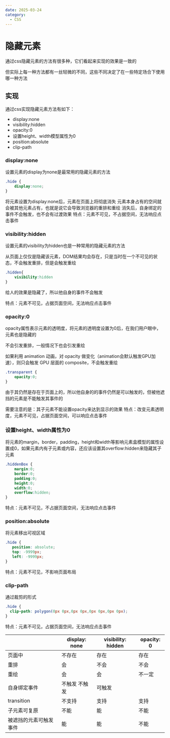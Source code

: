 ```yaml
---
date: 2025-03-24
category:
  - CSS
---
```


# 隐藏元素
通过css隐藏元素的方法有很多种，它们看起来实现的效果是一致的

但实际上每一种方法都有一丝轻微的不同，这些不同决定了在一些特定场合下使用哪一种方法


## 实现
通过css实现隐藏元素方法有如下：
- display:none
- visibility:hidden
- opacity:0
- 设置height、width模型属性为0
- position:absolute
- clip-path

### display:none
设置元素的display为none是最常用的隐藏元素的方法
```css
.hide {
    display:none;
}
```
将元素设置为display:none后，元素在页面上将彻底消失
元素本身占有的空间就会被其他元素占有，也就是说它会导致浏览器的重排和重绘
消失后，自身绑定的事件不会触发，也不会有过渡效果
特点：元素不可见，不占据空间，无法响应点击事件

### visibility:hidden
设置元素的visibility为hidden也是一种常用的隐藏元素的方法

从页面上仅仅是隐藏该元素，DOM结果均会存在，只是当时在一个不可见的状态，不会触发重排，但是会触发重绘
```css
.hidden{
    visibility:hidden
}
```
给人的效果是隐藏了，所以他自身的事件不会触发

特点：元素不可见，占据页面空间，无法响应点击事件

### opacity:0
opacity属性表示元素的透明度，将元素的透明度设置为0后，在我们用户眼中，元素也是隐藏的

不会引发重排，一般情况下也会引发重绘

如果利用 animation 动画，对 opacity 做变化（animation会默认触发GPU加速），则只会触发 GPU 层面的 composite，不会触发重绘
```css
.transparent {
    opacity:0;
}
```
由于其仍然是存在于页面上的，所以他自身的的事件仍然是可以触发的，但被他遮挡的元素是不能触发其事件的

需要注意的是：其子元素不能设置opacity来达到显示的效果
特点：改变元素透明度，元素不可见，占据页面空间，可以响应点击事件

### 设置height、width属性为0
将元素的margin，border，padding，height和width等影响元素盒模型的属性设置成0，如果元素内有子元素或内容，还应该设置其overflow:hidden来隐藏其子元素
```css
.hiddenBox {
    margin:0;     
    border:0;
    padding:0;
    height:0;
    width:0;
    overflow:hidden;
}
```
特点：元素不可见，不占据页面空间，无法响应点击事件

### position:absolute
将元素移出可视区域
```css
.hide {
   position: absolute;
   top: -9999px;
   left: -9999px;
}
```
特点：元素不可见，不影响页面布局

### clip-path
通过裁剪的形式
```css
.hide {
  clip-path: polygon(0px 0px,0px 0px,0px 0px,0px 0px);
}
```
特点：元素不可见，占据页面空间，无法响应点击事件


||display: none	|visibility: hidden	|opacity: 0| 
|---|---|---|---|
|页面中	|不存在	|存在	|存在|
|重排	|会	|不会|	不会|
|重绘	|会	|会	|不一定|
|自身绑定事件	|不触发	不触发	|可触发|
|transition	|不支持|	支持|	支持|
|子元素可复原	|不能	|能|	不能|
|被遮挡的元素可触发事件	|能	|能|	不能|







